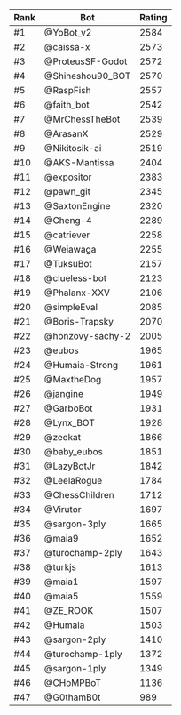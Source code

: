 Rank|Bot|Rating
---|---|---
#1|@YoBot_v2|2584
#2|@caissa-x|2573
#3|@ProteusSF-Godot|2572
#4|@Shineshou90_BOT|2570
#5|@RaspFish|2557
#6|@faith_bot|2542
#7|@MrChessTheBot|2539
#8|@ArasanX|2529
#9|@Nikitosik-ai|2519
#10|@AKS-Mantissa|2404
#11|@expositor|2383
#12|@pawn_git|2345
#13|@SaxtonEngine|2320
#14|@Cheng-4|2289
#15|@catriever|2258
#16|@Weiawaga|2255
#17|@TuksuBot|2157
#18|@clueless-bot|2123
#19|@Phalanx-XXV|2106
#20|@simpleEval|2085
#21|@Boris-Trapsky|2070
#22|@honzovy-sachy-2|2005
#23|@eubos|1965
#24|@Humaia-Strong|1961
#25|@MaxtheDog|1957
#26|@jangine|1949
#27|@GarboBot|1931
#28|@Lynx_BOT|1928
#29|@zeekat|1866
#30|@baby_eubos|1851
#31|@LazyBotJr|1842
#32|@LeelaRogue|1784
#33|@ChessChildren|1712
#34|@Virutor|1697
#35|@sargon-3ply|1665
#36|@maia9|1652
#37|@turochamp-2ply|1643
#38|@turkjs|1613
#39|@maia1|1597
#40|@maia5|1559
#41|@ZE_ROOK|1507
#42|@Humaia|1503
#43|@sargon-2ply|1410
#44|@turochamp-1ply|1372
#45|@sargon-1ply|1349
#46|@CHoMPBoT|1136
#47|@G0thamB0t|989

